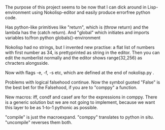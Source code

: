 
The purpose of this project seems to be now that I can dick around in Lisp-environment using Nokolisp-editor and easily produce errorfree python code.

Has python-like primitives like "return", which is (throw return) and the lambda has the (catch return).  And "global" which initiates and imports variables to/fron python globals()-environment

Nokolisp had no strings, but I invented new practise: a flat list of numbers with first number as 34, is prettyprinted as string in the editor. Then you can edit the numberlist normally and the editor shows range(32,256) as chracters alongsside.

Now with flags -e, -f, -s etc, which are defined at the end of nokolisp.py . 

Problems with logical falsehood continue. Now the symbol guoted "False" is the best bet for the Falsehood, if you are to "comppy" a function. 

New macros: iff, condf and casef are for the expressions in comppy.  There is a generic solution but we are not going to implement, because we want this layer to be as 1-to-1 pythonic as possible.

"compile" is just the macroexpand. "comppy" translates to python in situ. "uncompile" reverses them both.
